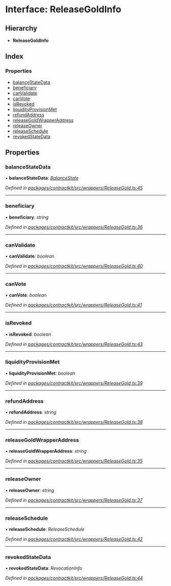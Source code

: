 # Interface: ReleaseGoldInfo

## Hierarchy

* **ReleaseGoldInfo**

## Index

### Properties

* [balanceStateData](_wrappers_releasegold_.releasegoldinfo.md#balancestatedata)
* [beneficiary](_wrappers_releasegold_.releasegoldinfo.md#beneficiary)
* [canValidate](_wrappers_releasegold_.releasegoldinfo.md#canvalidate)
* [canVote](_wrappers_releasegold_.releasegoldinfo.md#canvote)
* [isRevoked](_wrappers_releasegold_.releasegoldinfo.md#isrevoked)
* [liquidityProvisionMet](_wrappers_releasegold_.releasegoldinfo.md#liquidityprovisionmet)
* [refundAddress](_wrappers_releasegold_.releasegoldinfo.md#refundaddress)
* [releaseGoldWrapperAddress](_wrappers_releasegold_.releasegoldinfo.md#releasegoldwrapperaddress)
* [releaseOwner](_wrappers_releasegold_.releasegoldinfo.md#releaseowner)
* [releaseSchedule](_wrappers_releasegold_.releasegoldinfo.md#releaseschedule)
* [revokedStateData](_wrappers_releasegold_.releasegoldinfo.md#revokedstatedata)

## Properties

###  balanceStateData

• **balanceStateData**: *[BalanceState](_wrappers_releasegold_.balancestate.md)*

*Defined in [packages/contractkit/src/wrappers/ReleaseGold.ts:45](https://github.com/celo-org/celo-monorepo/blob/master/packages/contractkit/src/wrappers/ReleaseGold.ts#L45)*

___

###  beneficiary

• **beneficiary**: *string*

*Defined in [packages/contractkit/src/wrappers/ReleaseGold.ts:36](https://github.com/celo-org/celo-monorepo/blob/master/packages/contractkit/src/wrappers/ReleaseGold.ts#L36)*

___

###  canValidate

• **canValidate**: *boolean*

*Defined in [packages/contractkit/src/wrappers/ReleaseGold.ts:40](https://github.com/celo-org/celo-monorepo/blob/master/packages/contractkit/src/wrappers/ReleaseGold.ts#L40)*

___

###  canVote

• **canVote**: *boolean*

*Defined in [packages/contractkit/src/wrappers/ReleaseGold.ts:41](https://github.com/celo-org/celo-monorepo/blob/master/packages/contractkit/src/wrappers/ReleaseGold.ts#L41)*

___

###  isRevoked

• **isRevoked**: *boolean*

*Defined in [packages/contractkit/src/wrappers/ReleaseGold.ts:43](https://github.com/celo-org/celo-monorepo/blob/master/packages/contractkit/src/wrappers/ReleaseGold.ts#L43)*

___

###  liquidityProvisionMet

• **liquidityProvisionMet**: *boolean*

*Defined in [packages/contractkit/src/wrappers/ReleaseGold.ts:39](https://github.com/celo-org/celo-monorepo/blob/master/packages/contractkit/src/wrappers/ReleaseGold.ts#L39)*

___

###  refundAddress

• **refundAddress**: *string*

*Defined in [packages/contractkit/src/wrappers/ReleaseGold.ts:38](https://github.com/celo-org/celo-monorepo/blob/master/packages/contractkit/src/wrappers/ReleaseGold.ts#L38)*

___

###  releaseGoldWrapperAddress

• **releaseGoldWrapperAddress**: *string*

*Defined in [packages/contractkit/src/wrappers/ReleaseGold.ts:35](https://github.com/celo-org/celo-monorepo/blob/master/packages/contractkit/src/wrappers/ReleaseGold.ts#L35)*

___

###  releaseOwner

• **releaseOwner**: *string*

*Defined in [packages/contractkit/src/wrappers/ReleaseGold.ts:37](https://github.com/celo-org/celo-monorepo/blob/master/packages/contractkit/src/wrappers/ReleaseGold.ts#L37)*

___

###  releaseSchedule

• **releaseSchedule**: *ReleaseSchedule*

*Defined in [packages/contractkit/src/wrappers/ReleaseGold.ts:42](https://github.com/celo-org/celo-monorepo/blob/master/packages/contractkit/src/wrappers/ReleaseGold.ts#L42)*

___

###  revokedStateData

• **revokedStateData**: *RevocationInfo*

*Defined in [packages/contractkit/src/wrappers/ReleaseGold.ts:44](https://github.com/celo-org/celo-monorepo/blob/master/packages/contractkit/src/wrappers/ReleaseGold.ts#L44)*
